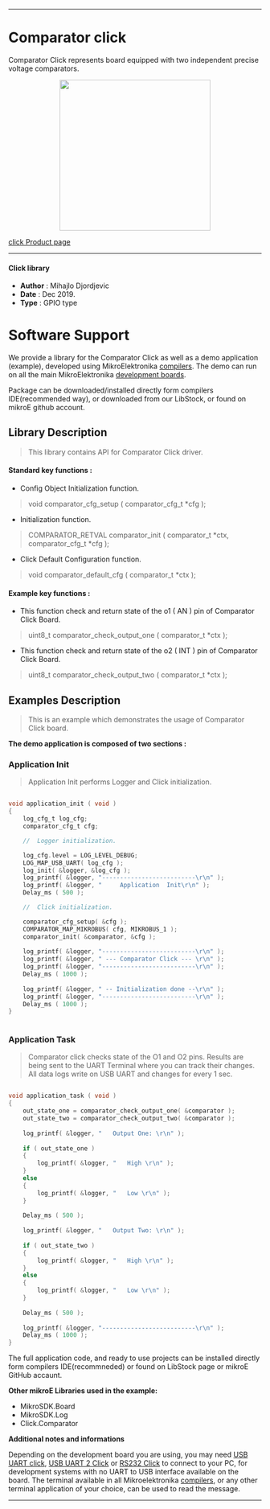 

---
# Comparator click

Comparator Click represents board equipped with two independent precise voltage comparators.

<p align="center">
  <img src="https://download.mikroe.com/images/click_for_ide/comparator_click.png" height=300px>
</p>

[click Product page](https://www.mikroe.com/comparator-click)

---


#### Click library 

- **Author**        : Mihajlo Djordjevic
- **Date**          : Dec 2019.
- **Type**          : GPIO type


# Software Support

We provide a library for the Comparator Click 
as well as a demo application (example), developed using MikroElektronika 
[compilers](https://shop.mikroe.com/compilers). 
The demo can run on all the main MikroElektronika [development boards](https://shop.mikroe.com/development-boards).

Package can be downloaded/installed directly form compilers IDE(recommended way), or downloaded from our LibStock, or found on mikroE github account. 

## Library Description

> This library contains API for Comparator Click driver.

#### Standard key functions :

- Config Object Initialization function.
> void comparator_cfg_setup ( comparator_cfg_t *cfg ); 
 
- Initialization function.
> COMPARATOR_RETVAL comparator_init ( comparator_t *ctx, comparator_cfg_t *cfg );

- Click Default Configuration function.
> void comparator_default_cfg ( comparator_t *ctx );

#### Example key functions :

- This function check and return state of the o1 ( AN ) pin of Comparator Click Board.
> uint8_t comparator_check_output_one ( comparator_t *ctx );
 
- This function check and return state of the o2 ( INT ) pin of Comparator Click Board.
> uint8_t comparator_check_output_two ( comparator_t *ctx );

## Examples Description

> 
> This is an example which demonstrates the usage of Comparator Click board.
> 

**The demo application is composed of two sections :**

### Application Init 

>
> Application Init performs Logger and Click initialization.
> 

```c

void application_init ( void )
{
    log_cfg_t log_cfg;
    comparator_cfg_t cfg;

    //  Logger initialization.

    log_cfg.level = LOG_LEVEL_DEBUG;
    LOG_MAP_USB_UART( log_cfg );
    log_init( &logger, &log_cfg );
    log_printf( &logger, "--------------------------\r\n" );
    log_printf( &logger, "     Application  Init\r\n" );
    Delay_ms ( 500 );

    //  Click initialization.

    comparator_cfg_setup( &cfg );
    COMPARATOR_MAP_MIKROBUS( cfg, MIKROBUS_1 );
    comparator_init( &comparator, &cfg );
    
    log_printf( &logger, "--------------------------\r\n" );
    log_printf( &logger, " --- Comparator Click --- \r\n" );
    log_printf( &logger, "--------------------------\r\n" );
    Delay_ms ( 1000 );
    
    log_printf( &logger, " -- Initialization done --\r\n" );
    log_printf( &logger, "--------------------------\r\n" );
    Delay_ms ( 1000 );
}
  
```

### Application Task

>
> Comparator click checks state of the O1 and O2 pins. Results are being sent to the UART Terminal where you can track their changes. 
> All data logs write on USB UART and changes for every 1 sec.
> 

```c

void application_task ( void )
{
    out_state_one = comparator_check_output_one( &comparator );
    out_state_two = comparator_check_output_two( &comparator );
    
    log_printf( &logger, "   Output One: \r\n" );
    
    if ( out_state_one )
    {
        log_printf( &logger, "   High \r\n" );
    }
    else
    {
        log_printf( &logger, "   Low \r\n" );
    }
    
    Delay_ms ( 500 );
    
    log_printf( &logger, "   Output Two: \r\n" );
    
    if ( out_state_two )
    {
        log_printf( &logger, "   High \r\n" );
    }
    else
    {
        log_printf( &logger, "   Low \r\n" );
    }
    
    Delay_ms ( 500 );
    
    log_printf( &logger, "--------------------------\r\n" );
    Delay_ms ( 1000 );
}  

``` 

The full application code, and ready to use projects can be  installed directly form compilers IDE(recommneded) or found on LibStock page or mikroE GitHub accaunt.

**Other mikroE Libraries used in the example:** 

- MikroSDK.Board
- MikroSDK.Log
- Click.Comparator

**Additional notes and informations**

Depending on the development board you are using, you may need 
[USB UART click](https://shop.mikroe.com/usb-uart-click), 
[USB UART 2 Click](https://shop.mikroe.com/usb-uart-2-click) or 
[RS232 Click](https://shop.mikroe.com/rs232-click) to connect to your PC, for 
development systems with no UART to USB interface available on the board. The 
terminal available in all Mikroelektronika 
[compilers](https://shop.mikroe.com/compilers), or any other terminal application 
of your choice, can be used to read the message.



---
